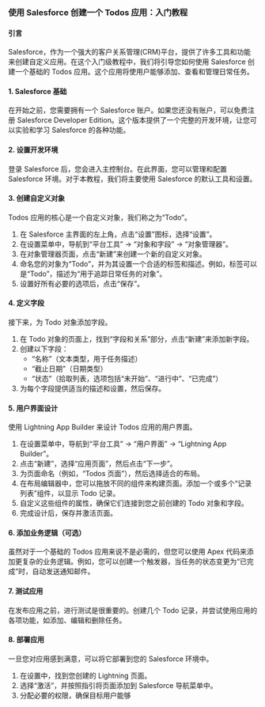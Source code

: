 ### 使用 Salesforce 创建一个 Todos 应用：入门教程

#### 引言
Salesforce，作为一个强大的客户关系管理(CRM)平台，提供了许多工具和功能来创建自定义应用。在这个入门级教程中，我们将引导您如何使用 Salesforce 创建一个基础的 Todos 应用。这个应用将使用户能够添加、查看和管理日常任务。

#### 1. Salesforce 基础
在开始之前，您需要拥有一个 Salesforce 账户。如果您还没有账户，可以免费注册 Salesforce Developer Edition。这个版本提供了一个完整的开发环境，让您可以实验和学习 Salesforce 的各种功能。

#### 2. 设置开发环境
登录 Salesforce 后，您会进入主控制台。在此界面，您可以管理和配置 Salesforce 环境。对于本教程，我们将主要使用 Salesforce 的默认工具和设置。

#### 3. 创建自定义对象
Todos 应用的核心是一个自定义对象，我们称之为“Todo”。
1. 在 Salesforce 主界面的左上角，点击“设置”图标，选择“设置”。
2. 在设置菜单中，导航到“平台工具” -> “对象和字段” -> “对象管理器”。
3. 在对象管理器页面，点击“新建”来创建一个新的自定义对象。
4. 命名您的对象为“Todo”，并为其设置一个合适的标签和描述。例如，标签可以是“Todo”，描述为“用于追踪日常任务的对象”。
5. 设置好所有必要的选项后，点击“保存”。

#### 4. 定义字段
接下来，为 Todo 对象添加字段。
1. 在 Todo 对象的页面上，找到“字段和关系”部分，点击“新建”来添加新字段。
2. 创建以下字段：
   - “名称”（文本类型，用于任务描述）
   - “截止日期”（日期类型）
   - “状态”（拾取列表，选项包括“未开始”、“进行中”、“已完成”）
3. 为每个字段提供适当的描述和设置，然后保存。

#### 5. 用户界面设计
使用 Lightning App Builder 来设计 Todos 应用的用户界面。
1. 在设置菜单中，导航到“平台工具” -> “用户界面” -> “Lightning App Builder”。
2. 点击“新建”，选择“应用页面”，然后点击“下一步”。
3. 为页面命名（例如，“Todos 页面”），然后选择适合的布局。
4. 在布局编辑器中，您可以拖放不同的组件来构建页面。添加一个或多个“记录列表”组件，以显示 Todo 记录。
5. 自定义这些组件的属性，确保它们连接到您之前创建的 Todo 对象和字段。
6. 完成设计后，保存并激活页面。

#### 6. 添加业务逻辑（可选）
虽然对于一个基础的 Todos 应用来说不是必需的，但您可以使用 Apex 代码来添加更复杂的业务逻辑。例如，您可以创建一个触发器，当任务的状态变更为“已完成”时，自动发送通知邮件。

#### 7. 测试应用
在发布应用之前，进行测试是很重要的。创建几个 Todo 记录，并尝试使用应用的各项功能，如添加、编辑和删除任务。

#### 8. 部署应用
一旦您对应用感到满意，可以将它部署到您的 Salesforce 环境中。
1. 在设置中，找到您创建的 Lightning 页面。
2. 选择“激活”，并按照指引将页面添加到 Salesforce 导航菜单中。
3. 分配必要的权限，确保目标用户能够
